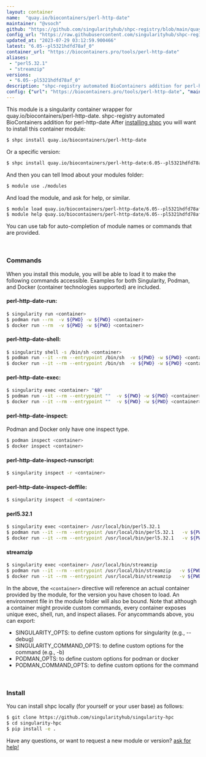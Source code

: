 ```yaml
---
layout: container
name:  "quay.io/biocontainers/perl-http-date"
maintainer: "@vsoch"
github: "https://github.com/singularityhub/shpc-registry/blob/main/quay.io/biocontainers/perl-http-date/container.yaml"
config_url: "https://raw.githubusercontent.com/singularityhub/shpc-registry/main/quay.io/biocontainers/perl-http-date/container.yaml"
updated_at: "2023-07-29 03:12:59.900466"
latest: "6.05--pl5321hdfd78af_0"
container_url: "https://biocontainers.pro/tools/perl-http-date"
aliases:
 - "perl5.32.1"
 - "streamzip"
versions:
 - "6.05--pl5321hdfd78af_0"
description: "shpc-registry automated BioContainers addition for perl-http-date"
config: {"url": "https://biocontainers.pro/tools/perl-http-date", "maintainer": "@vsoch", "description": "shpc-registry automated BioContainers addition for perl-http-date", "latest": {"6.05--pl5321hdfd78af_0": "sha256:5f7c05328a9cad499547d2e3d1540ab4249a0d2a2541085fc21dcf7443646ff6"}, "tags": {"6.05--pl5321hdfd78af_0": "sha256:5f7c05328a9cad499547d2e3d1540ab4249a0d2a2541085fc21dcf7443646ff6"}, "docker": "quay.io/biocontainers/perl-http-date", "aliases": {"perl5.32.1": "/usr/local/bin/perl5.32.1", "streamzip": "/usr/local/bin/streamzip"}}
---
```


This module is a singularity container wrapper for quay.io/biocontainers/perl-http-date.
shpc-registry automated BioContainers addition for perl-http-date
After [installing shpc](#install) you will want to install this container module:


```bash
$ shpc install quay.io/biocontainers/perl-http-date
```

Or a specific version:

```bash
$ shpc install quay.io/biocontainers/perl-http-date:6.05--pl5321hdfd78af_0
```

And then you can tell lmod about your modules folder:

```bash
$ module use ./modules
```

And load the module, and ask for help, or similar.

```bash
$ module load quay.io/biocontainers/perl-http-date/6.05--pl5321hdfd78af_0
$ module help quay.io/biocontainers/perl-http-date/6.05--pl5321hdfd78af_0
```

You can use tab for auto-completion of module names or commands that are provided.

<br>

### Commands

When you install this module, you will be able to load it to make the following commands accessible.
Examples for both Singularity, Podman, and Docker (container technologies supported) are included.

#### perl-http-date-run:

```bash
$ singularity run <container>
$ podman run --rm  -v ${PWD} -w ${PWD} <container>
$ docker run --rm  -v ${PWD} -w ${PWD} <container>
```

#### perl-http-date-shell:

```bash
$ singularity shell -s /bin/sh <container>
$ podman run --it --rm --entrypoint /bin/sh  -v ${PWD} -w ${PWD} <container>
$ docker run --it --rm --entrypoint /bin/sh  -v ${PWD} -w ${PWD} <container>
```

#### perl-http-date-exec:

```bash
$ singularity exec <container> "$@"
$ podman run --it --rm --entrypoint ""  -v ${PWD} -w ${PWD} <container> "$@"
$ docker run --it --rm --entrypoint ""  -v ${PWD} -w ${PWD} <container> "$@"
```

#### perl-http-date-inspect:

Podman and Docker only have one inspect type.

```bash
$ podman inspect <container>
$ docker inspect <container>
```

#### perl-http-date-inspect-runscript:

```bash
$ singularity inspect -r <container>
```

#### perl-http-date-inspect-deffile:

```bash
$ singularity inspect -d <container>
```


#### perl5.32.1

```bash
$ singularity exec <container> /usr/local/bin/perl5.32.1
$ podman run --it --rm --entrypoint /usr/local/bin/perl5.32.1   -v ${PWD} -w ${PWD} <container> -c " $@"
$ docker run --it --rm --entrypoint /usr/local/bin/perl5.32.1   -v ${PWD} -w ${PWD} <container> -c " $@"
```


#### streamzip

```bash
$ singularity exec <container> /usr/local/bin/streamzip
$ podman run --it --rm --entrypoint /usr/local/bin/streamzip   -v ${PWD} -w ${PWD} <container> -c " $@"
$ docker run --it --rm --entrypoint /usr/local/bin/streamzip   -v ${PWD} -w ${PWD} <container> -c " $@"
```



In the above, the `<container>` directive will reference an actual container provided
by the module, for the version you have chosen to load. An environment file in the
module folder will also be bound. Note that although a container
might provide custom commands, every container exposes unique exec, shell, run, and
inspect aliases. For anycommands above, you can export:

 - SINGULARITY_OPTS: to define custom options for singularity (e.g., --debug)
 - SINGULARITY_COMMAND_OPTS: to define custom options for the command (e.g., -b)
 - PODMAN_OPTS: to define custom options for podman or docker
 - PODMAN_COMMAND_OPTS: to define custom options for the command

<br>

### Install

You can install shpc locally (for yourself or your user base) as follows:

```bash
$ git clone https://github.com/singularityhub/singularity-hpc
$ cd singularity-hpc
$ pip install -e .
```

Have any questions, or want to request a new module or version? [ask for help!](https://github.com/singularityhub/singularity-hpc/issues)